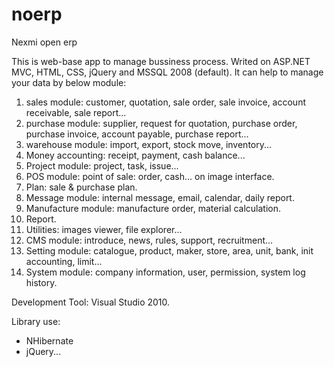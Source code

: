 noerp
=====

Nexmi open erp

This is web-base app to manage bussiness process. Writed on ASP.NET MVC, HTML, CSS, jQuery and MSSQL 2008 (default).
It can help to manage your data by below module:
1. sales module: customer, quotation, sale order, sale invoice, account receivable, sale report...
2. purchase module: supplier, request for quotation, purchase order, purchase invoice, account payable, purchase report...
3. warehouse module: import, export, stock move, inventory...
4. Money accounting: receipt, payment, cash balance...
5. Project module: project, task, issue...
6. POS module: point of sale: order, cash... on image interface.
7. Plan: sale & purchase plan.
8. Message module: internal message, email, calendar, daily report.
9. Manufacture module: manufacture order, material calculation.
10. Report.
11. Utilities: images viewer, file explorer...
12. CMS module: introduce, news, rules, support, recruitment...
13. Setting module: catalogue, product, maker, store, area, unit, bank, init accounting, limit... 
14. System module: company information, user, permission, system log history.

Development Tool: Visual Studio 2010.

Library use: 
- NHibernate
- jQuery...



